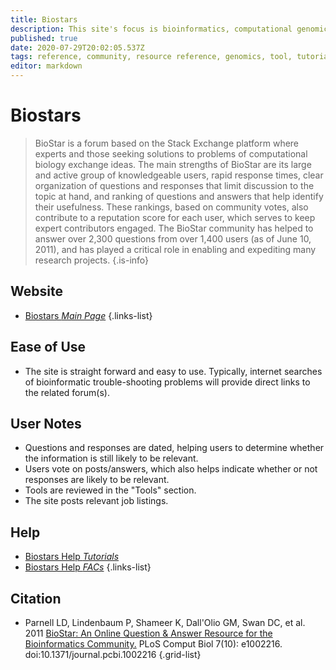 ```yaml
---
title: Biostars
description: This site's focus is bioinformatics, computational genomics and biological data analysis.
published: true
date: 2020-07-29T20:02:05.537Z
tags: reference, community, resource reference, genomics, tool, tutorial, social, resource center, resource, bioinformatics, computing, programming, computational biology, toolbox, app
editor: markdown
---
```


# Biostars

> BioStar is a forum based on the Stack Exchange platform where experts and those seeking solutions to problems of computational biology exchange ideas. The main strengths of BioStar are its large and active group of knowledgeable users, rapid response times, clear organization of questions and responses that limit discussion to the topic at hand, and ranking of questions and answers that help identify their usefulness. These rankings, based on community votes, also contribute to a reputation score for each user, which serves to keep expert contributors engaged. 
&NewLine;
The BioStar community has helped to answer over 2,300 questions from over 1,400 users (as of June 10, 2011), and has played a critical role in enabling and expediting many research projects.
{.is-info}

 
## Website 

- [Biostars *Main Page*](https://www.biostars.org/)
 {.links-list}

## Ease of Use

- The site is straight forward and easy to use.  Typically, internet searches of bioinformatic trouble-shooting problems will provide direct links to the related forum(s).

## User Notes

- Questions and responses are dated, helping users to determine whether the information is still likely to be relevant. 
- Users vote on posts/answers, which also helps indicate whether or not responses are likely to be relevant.
- Tools are reviewed in the "Tools" section.
- The site posts relevant job listings.

## Help

- [Biostars Help *Tutorials*](https://www.biostars.org/t/Tutorials/)
- [Biostars Help *FACs*](https://www.biostars.org/info/faq/)
{.links-list}

## Citation 

- Parnell LD, Lindenbaum P, Shameer K, Dall'Olio GM, Swan DC, et al. 2011 [BioStar: An Online Question & Answer Resource for the Bioinformatics Community.](https://www.ncbi.nlm.nih.gov/pmc/articles/PMC3203049/) PLoS Comput Biol 7(10): e1002216. doi:10.1371/journal.pcbi.1002216
{.grid-list}